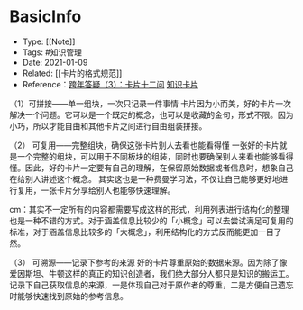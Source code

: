 # BasicInfo
-  Type: [[Note]]
- Tags: #知识管理 
- Date: 2021-01-09 
- Related:  [[卡片的格式规范]]
- Reference：[跨年答疑（3）：卡片十二问](http://www.360doc.com/content/17/0120/21/28565003_623770596.shtml) [知识卡片](post/实践篇/知识卡片.md)

（1）可拼接——单一组块，一次只记录一件事情
卡片因为小而美，好的卡片一次解决一个问题。它可以是一个既定的概念，也可以是收藏的金句，形式不限。因为小巧，所以才能自由和其他卡片之间进行自由组装拼接。

（2） 可复用——完整组块，确保这张卡片别人去看也能看得懂
一张好的卡片就是一个完整的组块，可以用于不同板块的组装，同时也要确保别人来看也能够看得懂。因此，好的卡片一定要有自己的理解，在保留原始数据或者信息时，想象自己在给别人讲述这个概念。
其实这也是一种费曼学习法，不仅让自己能够更好地进行复用，一张卡片分享给别人也能够快速理解。

cm：其实不一定所有的内容都需要写成这样的形式，利用列表进行结构化的整理也是一种不错的方式。对于涵盖信息比较少的「小概念」可以去尝试满足可复用的标准，对于涵盖信息比较多的「大概念」，利用结构化的方式反而能更加一目了然。 

（3） 可溯源——记录下参考的来源
好的卡片尊重原始的数据来源。因为除了像爱因斯坦、牛顿这样的真正的知识创造者，我们绝大部分人都只是知识的搬运工。记录下自己获取信息的来源，一是体现自己对于原作者的尊重，二是方便自己遗忘时能够快速找到原始的参考信息。